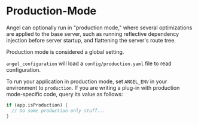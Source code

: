 # Production-Mode

Angel can optionally run in "production mode," where several optimizations are applied to the base server, such as running reflective dependency injection before server startup, and flattening the server's route tree.

Production mode is considered a global setting.

`angel_configuration` will load a `config/production.yaml` file to read configuration.

To run your application in production mode, set `ANGEL_ENV` in your environment to `production`. If you are writing a plug-in with production mode-specific code, query its value as follows:

```dart
if (app.isProduction) {
  // Do some production-only stuff...
}
```

